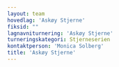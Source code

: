 ```yaml
---
layout: team
hovedlag: 'Askøy Stjerne'
fiksid: ""
lagnavniturnering: 'Askøy Stjerne'
turneringskategori: Stjerneserien
kontaktperson: 'Monica Solberg'
title: 'Askøy Stjerne'
---
```

